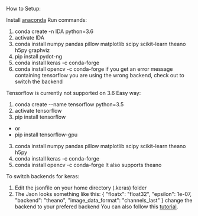 How to Setup:


Install [anaconda](https://www.continuum.io/downloads)
Run commands:
1. conda create -n IDA python=3.6
2. activate IDA
3. conda install numpy pandas pillow matplotlib scipy scikit-learn theano h5py graphviz
4. pip install pydot-ng
5. conda install keras -c conda-forge
6. conda install opencv -c conda-forge
if you get an error message containing tensorflow you are using the wrong backend, check out to switch the backend

Tensorflow is currently not supported on 3.6
Easy way:
1. conda create --name tensorflow python=3.5
2. activate tensorflow
3. pip install tensorflow
* or
* pip install tensorflow-gpu
3. conda install numpy pandas pillow matplotlib scipy scikit-learn theano h5py 
4. conda install keras -c conda-forge
5. conda install opencv -c conda-forge
It also supports theano

To switch backends for keras:
1. Edit the jsonfile on your home directory (.keras) folder
2. The Json looks something like this:
  {
    "floatx": "float32",
    "epsilon": 1e-07,
    "backend": "theano",
    "image_data_format": "channels_last"
  }
  change the backend to your prefered backend
You can also follow this [tutorial](http://ankivil.com/installing-keras-theano-and-dependencies-on-windows-10/).
